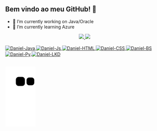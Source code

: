 ## Bem vindo ao meu GitHub! 👋


- 🔭 I’m currently working on Java/Oracle
- 🌱 I’m currently learning Azure

<div align="center">
  <a href="https://github.com/vizolidaniel">
  <img height="180em" src="https://github-readme-stats.vercel.app/api?username=vizolidaniel&show_icons=true&theme=dark&include_all_commits=true&count_private=true"/>
  <img height="180em" src="https://github-readme-stats.vercel.app/api/top-langs/?username=vizolidaniel&layout=compact&langs_count=7&theme=dark"/>
</div>

  <div style="display: inline_block"><br>
    <img align="center" alt="Daniel-Java" height="30" width="100" src="https://img.shields.io/badge/Java-ED8B00?style=for-the-badge&logo=java&logoColor=white">
    <img align="center" alt="Daniel-Js" height="30" width="100" src="https://img.shields.io/badge/JavaScript-F7DF1E?style=for-the-             badge&logo=javascript&logoColor=black">
    <img align="center" alt="Daniel-HTML" height="30" width="100" src="https://img.shields.io/badge/HTML5-E34F26?style=for-the-badge&logo=html5&logoColor=white">
    <img align="center" alt="Daniel-CSS" height="30" width="100" src="https://img.shields.io/badge/CSS3-1572B6?style=for-the-badge&logo=css3&logoColor=white">
    <img align="center" alt="Daniel-BS" height="30" width="100" src="https://img.shields.io/badge/Bootstrap-563D7C?style=for-the-badge&logo=bootstrap&logoColor=white">
    <img align="center" alt="Daniel-Py" height="30" width="100" src="https://img.shields.io/badge/Python-14354C?style=for-the-badge&logo=python&logoColor=white">
    <img align="center" alt="Daniel-LKD" height="30" width="100" src="https://img.shields.io/badge/LinkedIn-0077B5?style=for-the-badge&logo=linkedin&logoColor=white">     </div>
  
  ##
  
<div> 

  ![Snake animation](https://github.com/vizolidaniel/vizolidaniel/blob/output/github-contribution-grid-snake.svg)

</div>
